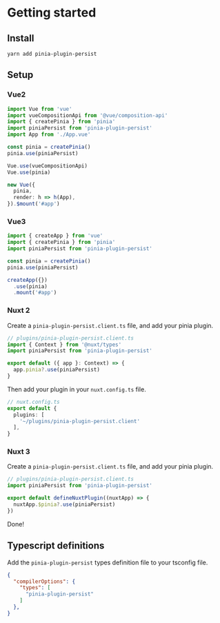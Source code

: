 # Getting started

## Install

`yarn add pinia-plugin-persist`

## Setup

### Vue2

```typescript
import Vue from 'vue'
import vueCompositionApi from '@vue/composition-api'
import { createPinia } from 'pinia'
import piniaPersist from 'pinia-plugin-persist'
import App from './App.vue'

const pinia = createPinia()
pinia.use(piniaPersist)

Vue.use(vueCompositionApi)
Vue.use(pinia)

new Vue({
  pinia,
  render: h => h(App),
}).$mount('#app')
```

### Vue3

```typescript
import { createApp } from 'vue'
import { createPinia } from 'pinia'
import piniaPersist from 'pinia-plugin-persist'

const pinia = createPinia()
pinia.use(piniaPersist)

createApp({})
  .use(pinia)
  .mount('#app')
```

### Nuxt 2

Create a `pinia-plugin-persist.client.ts` file, and add your pinia plugin.

```typescript
// plugins/pinia-plugin-persist.client.ts
import { Context } from '@nuxt/types'
import piniaPersist from 'pinia-plugin-persist'

export default ({ app }: Context) => {
  app.pinia?.use(piniaPersist)
}
```

Then add your plugin in your `nuxt.config.ts` file.

```typescript
// nuxt.config.ts
export default {
  plugins: [
    '~/plugins/pinia-plugin-persist.client'
  ],
}
```

### Nuxt 3


Create a `pinia-plugin-persist.client.ts` file, and add your pinia plugin.

```typescript
// plugins/pinia-plugin-persist.client.ts
import piniaPersist from 'pinia-plugin-persist'

export default defineNuxtPlugin((nuxtApp) => {
  nuxtApp.$pinia?.use(piniaPersist)
})
```

Done!

## Typescript definitions

Add the `pinia-plugin-persist` types definition file to your tsconfig file.

```json
{
  "compilerOptions": {
    "types": [
      "pinia-plugin-persist"
    ]
  },
}
```
